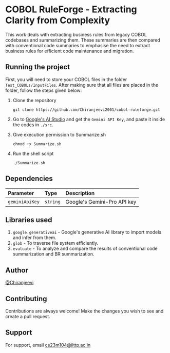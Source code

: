 # COBOL RuleForge - Extracting Clarity from Complexity

This work deals with extracting business rules from legacy COBOL codebases and summarizing them. These summaries are then compared with conventional code summaries to emphasise the need to extract business rules for efficient code maintenance and migration.

## Running the project
First, you will need to store your COBOL files in the folder `Test_COBOLs/InputFiles`. After making sure that all files are placed in the folder, follow the steps given below:
1.  Clone the repository
	```
	git clone https://github.com/Chiranjeevi2001/cobol-ruleforge.git
	```

2. Go to [Google's AI Studio](https://aistudio.google.com/app/) and get the `Gemini API Key`, and paste it inside the codes in `./src`.

3. Give execution permission to Summarize.sh
	```
	chmod +x Summarize.sh
	```

4. Run the shell script
	```
	./Summarize.sh
	```


## Dependencies

| Parameter | Type     | Description                |
| :-------- | :------- | :------------------------- |
| `geminiApiKey` | `string` |  Google's Gemini-Pro API key |

## Libraries used

1. `google.generativeai` - Google's generative AI library to import models and infer from them.
2. `glob` - To traverse file system efficiently.
3. `evaluate` - To analyze and compare the results of conventional code summarization and BR summarization.

## Author

[@Chiranjeevi](https://github.com/Chiranjeevi2001)


## Contributing

Contributions are always welcome! Make the changes you wish to see and create a pull request.



## Support

For support, email cs23m104@iittp.ac.in

